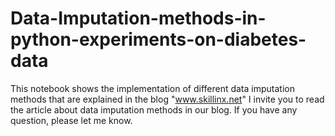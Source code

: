 # Data-Imputation-methods-in-python-experiments-on-diabetes-data
This notebook shows the implementation of different data imputation methods that are explained in the blog "www.skillinx.net"
I invite you to read the article about data imputation methods in our blog.
If you have any question, please let me know.
